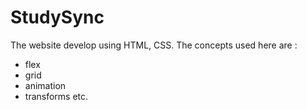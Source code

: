 # StudySync
The website develop using HTML, CSS.
The concepts used here are : 
  - flex
  - grid
  - animation
  - transforms etc.

